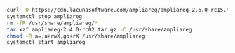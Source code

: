 ﻿```sh
curl -O https://cdn.lacunasoftware.com/ampliareg/ampliareg-2.6.0-rc15.tar.gz
systemctl stop ampliareg
rm -fR /usr/share/ampliareg/*
tar xzf ampliareg-2.4.0-rc02.tar.gz -C /usr/share/ampliareg
chmod -R a=,u+rwX,go+rX /usr/share/ampliareg
systemctl start ampliareg
```
